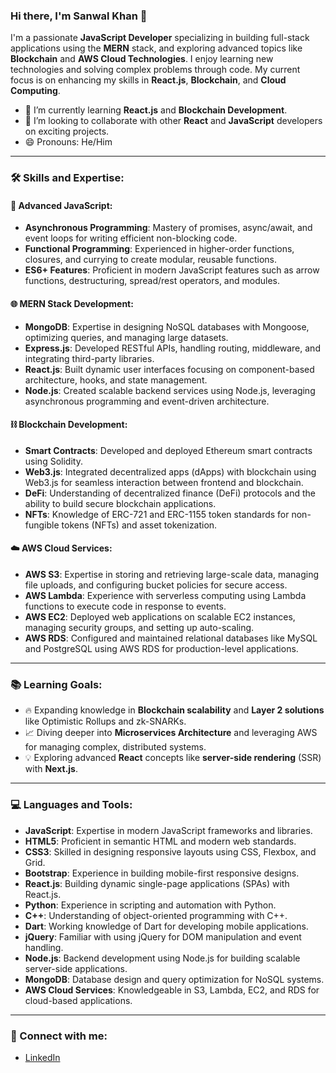 ### Hi there, I'm Sanwal Khan 👋

I'm a passionate **JavaScript Developer** specializing in building full-stack applications using the **MERN** stack, and exploring advanced topics like **Blockchain** and **AWS Cloud Technologies**. I enjoy learning new technologies and solving complex problems through code. My current focus is on enhancing my skills in **React.js**, **Blockchain**, and **Cloud Computing**.

- 🌱 I’m currently learning **React.js** and **Blockchain Development**.
- 👯 I’m looking to collaborate with other **React** and **JavaScript** developers on exciting projects.
- 😄 Pronouns: He/Him

---

### 🛠 Skills and Expertise:

#### 🚀 Advanced JavaScript:

- **Asynchronous Programming**: Mastery of promises, async/await, and event loops for writing efficient non-blocking code.
- **Functional Programming**: Experienced in higher-order functions, closures, and currying to create modular, reusable functions.
- **ES6+ Features**: Proficient in modern JavaScript features such as arrow functions, destructuring, spread/rest operators, and modules.

#### 🌐 MERN Stack Development:

- **MongoDB**: Expertise in designing NoSQL databases with Mongoose, optimizing queries, and managing large datasets.
- **Express.js**: Developed RESTful APIs, handling routing, middleware, and integrating third-party libraries.
- **React.js**: Built dynamic user interfaces focusing on component-based architecture, hooks, and state management.
- **Node.js**: Created scalable backend services using Node.js, leveraging asynchronous programming and event-driven architecture.

#### ⛓️ Blockchain Development:

- **Smart Contracts**: Developed and deployed Ethereum smart contracts using Solidity.
- **Web3.js**: Integrated decentralized apps (dApps) with blockchain using Web3.js for seamless interaction between frontend and blockchain.
- **DeFi**: Understanding of decentralized finance (DeFi) protocols and the ability to build secure blockchain applications.
- **NFTs**: Knowledge of ERC-721 and ERC-1155 token standards for non-fungible tokens (NFTs) and asset tokenization.

#### ☁️ AWS Cloud Services:

- **AWS S3**: Expertise in storing and retrieving large-scale data, managing file uploads, and configuring bucket policies for secure access.
- **AWS Lambda**: Experience with serverless computing using Lambda functions to execute code in response to events.
- **AWS EC2**: Deployed web applications on scalable EC2 instances, managing security groups, and setting up auto-scaling.
- **AWS RDS**: Configured and maintained relational databases like MySQL and PostgreSQL using AWS RDS for production-level applications.

---

### 📚 Learning Goals:

- 🔥 Expanding knowledge in **Blockchain scalability** and **Layer 2 solutions** like Optimistic Rollups and zk-SNARKs.
- 📈 Diving deeper into **Microservices Architecture** and leveraging AWS for managing complex, distributed systems.
- 💡 Exploring advanced **React** concepts like **server-side rendering** (SSR) with **Next.js**.

---

### 💻 Languages and Tools:

- **JavaScript**: Expertise in modern JavaScript frameworks and libraries.
- **HTML5**: Proficient in semantic HTML and modern web standards.
- **CSS3**: Skilled in designing responsive layouts using CSS, Flexbox, and Grid.
- **Bootstrap**: Experience in building mobile-first responsive designs.
- **React.js**: Building dynamic single-page applications (SPAs) with React.js.
- **Python**: Experience in scripting and automation with Python.
- **C++**: Understanding of object-oriented programming with C++.
- **Dart**: Working knowledge of Dart for developing mobile applications.
- **jQuery**: Familiar with using jQuery for DOM manipulation and event handling.
- **Node.js**: Backend development using Node.js for building scalable server-side applications.
- **MongoDB**: Database design and query optimization for NoSQL systems.
- **AWS Cloud Services**: Knowledgeable in S3, Lambda, EC2, and RDS for cloud-based applications.

---

### 🔗 Connect with me:

- [LinkedIn](https://www.linkedin.com/in/thissanwal)

